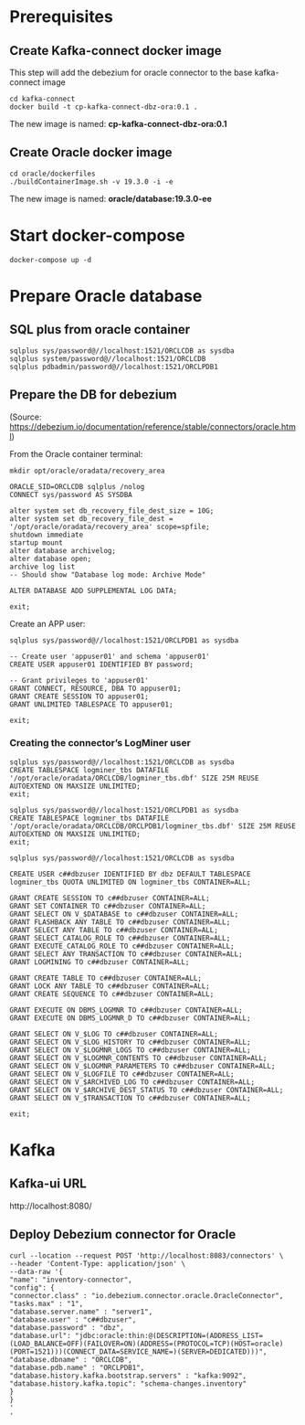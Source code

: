 
# Prerequisites
## Create Kafka-connect docker image
This step will add the debezium for oracle connector to the base kafka-connect image

```
cd kafka-connect
docker build -t cp-kafka-connect-dbz-ora:0.1 .
```
The new image is named: **cp-kafka-connect-dbz-ora:0.1**


## Create Oracle docker image

```
cd oracle/dockerfiles
./buildContainerImage.sh -v 19.3.0 -i -e
```

The new image is named: **oracle/database:19.3.0-ee**

# Start docker-compose

```
docker-compose up -d
```

# Prepare Oracle database
## SQL plus from oracle container
```
sqlplus sys/password@//localhost:1521/ORCLCDB as sysdba
sqlplus system/password@//localhost:1521/ORCLCDB
sqlplus pdbadmin/password@//localhost:1521/ORCLPDB1
```
## Prepare the DB for debezium
(Source: https://debezium.io/documentation/reference/stable/connectors/oracle.html)

From the Oracle container terminal:
```
mkdir opt/oracle/oradata/recovery_area
```

```
ORACLE_SID=ORCLCDB sqlplus /nolog
CONNECT sys/password AS SYSDBA

alter system set db_recovery_file_dest_size = 10G;
alter system set db_recovery_file_dest = '/opt/oracle/oradata/recovery_area' scope=spfile;
shutdown immediate
startup mount
alter database archivelog;
alter database open;
archive log list
-- Should show "Database log mode: Archive Mode"

ALTER DATABASE ADD SUPPLEMENTAL LOG DATA;

exit;
```

Create an APP user:
```
sqlplus sys/password@//localhost:1521/ORCLPDB1 as sysdba

-- Create user 'appuser01' and schema 'appuser01'
CREATE USER appuser01 IDENTIFIED BY password;

-- Grant privileges to 'appuser01'
GRANT CONNECT, RESOURCE, DBA TO appuser01;
GRANT CREATE SESSION TO appuser01;
GRANT UNLIMITED TABLESPACE TO appuser01;

exit;
```


### Creating the connector’s LogMiner user
```
sqlplus sys/password@//localhost:1521/ORCLCDB as sysdba
CREATE TABLESPACE logminer_tbs DATAFILE '/opt/oracle/oradata/ORCLCDB/logminer_tbs.dbf' SIZE 25M REUSE AUTOEXTEND ON MAXSIZE UNLIMITED;
exit;
```
```
sqlplus sys/password@//localhost:1521/ORCLPDB1 as sysdba
CREATE TABLESPACE logminer_tbs DATAFILE '/opt/oracle/oradata/ORCLCDB/ORCLPDB1/logminer_tbs.dbf' SIZE 25M REUSE AUTOEXTEND ON MAXSIZE UNLIMITED;
exit;
```
```
sqlplus sys/password@//localhost:1521/ORCLCDB as sysdba

CREATE USER c##dbzuser IDENTIFIED BY dbz DEFAULT TABLESPACE logminer_tbs QUOTA UNLIMITED ON logminer_tbs CONTAINER=ALL;

GRANT CREATE SESSION TO c##dbzuser CONTAINER=ALL;
GRANT SET CONTAINER TO c##dbzuser CONTAINER=ALL;
GRANT SELECT ON V_$DATABASE to c##dbzuser CONTAINER=ALL;
GRANT FLASHBACK ANY TABLE TO c##dbzuser CONTAINER=ALL;
GRANT SELECT ANY TABLE TO c##dbzuser CONTAINER=ALL;
GRANT SELECT_CATALOG_ROLE TO c##dbzuser CONTAINER=ALL;
GRANT EXECUTE_CATALOG_ROLE TO c##dbzuser CONTAINER=ALL;
GRANT SELECT ANY TRANSACTION TO c##dbzuser CONTAINER=ALL;
GRANT LOGMINING TO c##dbzuser CONTAINER=ALL;

GRANT CREATE TABLE TO c##dbzuser CONTAINER=ALL;
GRANT LOCK ANY TABLE TO c##dbzuser CONTAINER=ALL;
GRANT CREATE SEQUENCE TO c##dbzuser CONTAINER=ALL;

GRANT EXECUTE ON DBMS_LOGMNR TO c##dbzuser CONTAINER=ALL;
GRANT EXECUTE ON DBMS_LOGMNR_D TO c##dbzuser CONTAINER=ALL;

GRANT SELECT ON V_$LOG TO c##dbzuser CONTAINER=ALL;
GRANT SELECT ON V_$LOG_HISTORY TO c##dbzuser CONTAINER=ALL;
GRANT SELECT ON V_$LOGMNR_LOGS TO c##dbzuser CONTAINER=ALL;
GRANT SELECT ON V_$LOGMNR_CONTENTS TO c##dbzuser CONTAINER=ALL;
GRANT SELECT ON V_$LOGMNR_PARAMETERS TO c##dbzuser CONTAINER=ALL;
GRANT SELECT ON V_$LOGFILE TO c##dbzuser CONTAINER=ALL;
GRANT SELECT ON V_$ARCHIVED_LOG TO c##dbzuser CONTAINER=ALL;
GRANT SELECT ON V_$ARCHIVE_DEST_STATUS TO c##dbzuser CONTAINER=ALL;
GRANT SELECT ON V_$TRANSACTION TO c##dbzuser CONTAINER=ALL;

exit;
```

# Kafka
## Kafka-ui URL
http://localhost:8080/


## Deploy Debezium connector  for Oracle
```
curl --location --request POST 'http://localhost:8083/connectors' \
--header 'Content-Type: application/json' \
--data-raw '{
"name": "inventory-connector",
"config": {
"connector.class" : "io.debezium.connector.oracle.OracleConnector",
"tasks.max" : "1",
"database.server.name" : "server1",
"database.user" : "c##dbzuser",
"database.password" : "dbz",
"database.url": "jdbc:oracle:thin:@(DESCRIPTION=(ADDRESS_LIST=(LOAD_BALANCE=OFF)(FAILOVER=ON)(ADDRESS=(PROTOCOL=TCP)(HOST=oracle)(PORT=1521)))(CONNECT_DATA=SERVICE_NAME=)(SERVER=DEDICATED)))",
"database.dbname" : "ORCLCDB",
"database.pdb.name" : "ORCLPDB1",
"database.history.kafka.bootstrap.servers" : "kafka:9092",
"database.history.kafka.topic": "schema-changes.inventory"
}
}
'
'
```